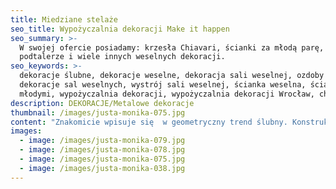 ```yaml
---
title: Miedziane stelaże
seo_title: Wypożyczalnia dekoracji Make it happen
seo_summary: >-
  W swojej ofercie posiadamy: krzesła Chiavari, ścianki za młodą parę,
  podtalerze i wiele innych weselnych dekoracji. 
seo_keywords: >-
  dekoracje ślubne, dekoracje weselne, dekoracja sali weselnej, ozdoby ślubne,
  dekoracje sal weselnych, wystrój sali weselnej, ścianka weselna, ścianka za
  młodymi, wypożyczalnia dekoracji, wypożyczalnia dekoracji Wrocław, chiavari
description: DEKORACJE/Metalowe dekoracje
thumbnail: /images/justa-monika-075.jpg
content: "Znakomicie wpisuje się  w geometryczny trend ślubny. Konstrukcja z rurek w kształcie prostokąta, ozdobiona kwiatami tworzy proste i piękne miejsce ceremonii. Jest to również świetny pomysł na oryginalny plan rozmieszczenia gości w sali weselnej.\n\n•\tmateriał:  konstrukcja wykonana z miedzianych rur o średnicy 18mm\n\n•\twymiary:  (1) duży: 200 cm wys. x 180 cm szer. x 50 cm głęb.\n\n\\    (2) mały: 200cm wys. x 125cm szer. x 50cm głęb. \n\n•\telementy aranżacji : konstrukcja miedziana, aranżacja nie zawiera kompozycji kwiatowej\n\n•\tdostępna ilość: 2  (jeden duży, jeden mały)\n\n•\tcena wypożyczenia: 400 zł (duży), 300zł (mały)\n\n•\tstyl: nowoczesny\n\n•\ttransport na terenie Wrocławia - gratis, poza terenem Wrocławia wyceniany jest indywidualnie\n\n•\tistnieje możliwość odbioru osobistego\n\n•\tsprawdź dostępność w kalendarzu i dokonaj wstępnej rezerwacji\n\n•\twięcej  informacji znajdziesz w zakładce [JAK DZIAŁAMY](/form)"
images:
  - image: /images/justa-monika-079.jpg
  - image: /images/justa-monika-078.jpg
  - image: /images/justa-monika-075.jpg
  - image: /images/justa-monika-038.jpg
---
```


